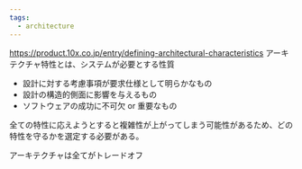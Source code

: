 ```yaml
---
tags:
  - architecture
---
```

https://product.10x.co.jp/entry/defining-architectural-characteristics
アーキテクチャ特性とは、システムが必要とする性質
- 設計に対する考慮事項が要求仕様として明らかなもの
- 設計の構造的側面に影響を与えるもの
- ソフトウェアの成功に不可欠 or 重要なもの

全ての特性に応えようとすると複雑性が上がってしまう可能性があるため、どの特性を守るかを選定する必要がある。

アーキテクチャは全てがトレードオフ
